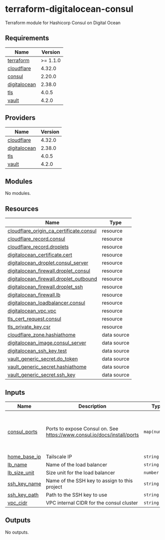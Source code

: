 # terraform-digitalocean-consul
Terraform module for Hashicorp Consul on Digital Ocean

<!-- BEGIN_TF_DOCS -->
## Requirements

| Name | Version |
|------|---------|
| <a name="requirement_terraform"></a> [terraform](#requirement\_terraform) | >= 1.1.0 |
| <a name="requirement_cloudflare"></a> [cloudflare](#requirement\_cloudflare) | 4.32.0 |
| <a name="requirement_consul"></a> [consul](#requirement\_consul) | 2.20.0 |
| <a name="requirement_digitalocean"></a> [digitalocean](#requirement\_digitalocean) | 2.38.0 |
| <a name="requirement_tls"></a> [tls](#requirement\_tls) | 4.0.5 |
| <a name="requirement_vault"></a> [vault](#requirement\_vault) | 4.2.0 |

## Providers

| Name | Version |
|------|---------|
| <a name="provider_cloudflare"></a> [cloudflare](#provider\_cloudflare) | 4.32.0 |
| <a name="provider_digitalocean"></a> [digitalocean](#provider\_digitalocean) | 2.38.0 |
| <a name="provider_tls"></a> [tls](#provider\_tls) | 4.0.5 |
| <a name="provider_vault"></a> [vault](#provider\_vault) | 4.2.0 |

## Modules

No modules.

## Resources

| Name | Type |
|------|------|
| [cloudflare_origin_ca_certificate.consul](https://registry.terraform.io/providers/cloudflare/cloudflare/4.32.0/docs/resources/origin_ca_certificate) | resource |
| [cloudflare_record.consul](https://registry.terraform.io/providers/cloudflare/cloudflare/4.32.0/docs/resources/record) | resource |
| [cloudflare_record.droplets](https://registry.terraform.io/providers/cloudflare/cloudflare/4.32.0/docs/resources/record) | resource |
| [digitalocean_certificate.cert](https://registry.terraform.io/providers/digitalocean/digitalocean/2.38.0/docs/resources/certificate) | resource |
| [digitalocean_droplet.consul_server](https://registry.terraform.io/providers/digitalocean/digitalocean/2.38.0/docs/resources/droplet) | resource |
| [digitalocean_firewall.droplet_consul](https://registry.terraform.io/providers/digitalocean/digitalocean/2.38.0/docs/resources/firewall) | resource |
| [digitalocean_firewall.droplet_outbound](https://registry.terraform.io/providers/digitalocean/digitalocean/2.38.0/docs/resources/firewall) | resource |
| [digitalocean_firewall.droplet_ssh](https://registry.terraform.io/providers/digitalocean/digitalocean/2.38.0/docs/resources/firewall) | resource |
| [digitalocean_firewall.lb](https://registry.terraform.io/providers/digitalocean/digitalocean/2.38.0/docs/resources/firewall) | resource |
| [digitalocean_loadbalancer.consul](https://registry.terraform.io/providers/digitalocean/digitalocean/2.38.0/docs/resources/loadbalancer) | resource |
| [digitalocean_vpc.vpc](https://registry.terraform.io/providers/digitalocean/digitalocean/2.38.0/docs/resources/vpc) | resource |
| [tls_cert_request.consul](https://registry.terraform.io/providers/hashicorp/tls/4.0.5/docs/resources/cert_request) | resource |
| [tls_private_key.csr](https://registry.terraform.io/providers/hashicorp/tls/4.0.5/docs/resources/private_key) | resource |
| [cloudflare_zone.hashiathome](https://registry.terraform.io/providers/cloudflare/cloudflare/4.32.0/docs/data-sources/zone) | data source |
| [digitalocean_image.consul_server](https://registry.terraform.io/providers/digitalocean/digitalocean/2.38.0/docs/data-sources/image) | data source |
| [digitalocean_ssh_key.test](https://registry.terraform.io/providers/digitalocean/digitalocean/2.38.0/docs/data-sources/ssh_key) | data source |
| [vault_generic_secret.do_token](https://registry.terraform.io/providers/hashicorp/vault/4.2.0/docs/data-sources/generic_secret) | data source |
| [vault_generic_secret.hashiathome](https://registry.terraform.io/providers/hashicorp/vault/4.2.0/docs/data-sources/generic_secret) | data source |
| [vault_generic_secret.ssh_key](https://registry.terraform.io/providers/hashicorp/vault/4.2.0/docs/data-sources/generic_secret) | data source |

## Inputs

| Name | Description | Type | Default | Required |
|------|-------------|------|---------|:--------:|
| <a name="input_consul_ports"></a> [consul\_ports](#input\_consul\_ports) | Ports to expose Consul on. See https://www.consul.io/docs/install/ports | `map(number)` | <pre>{<br>  "dns": 8600,<br>  "http": 8500,<br>  "serf-lan": 8301,<br>  "server": 8300<br>}</pre> | no |
| <a name="input_home_base_ip"></a> [home\_base\_ip](#input\_home\_base\_ip) | Tailscale IP | `string` | n/a | yes |
| <a name="input_lb_name"></a> [lb\_name](#input\_lb\_name) | Name of the load balancer | `string` | `"consul-lb"` | no |
| <a name="input_lb_size_unit"></a> [lb\_size\_unit](#input\_lb\_size\_unit) | Size unit for the load balancer | `number` | `1` | no |
| <a name="input_ssh_key_name"></a> [ssh\_key\_name](#input\_ssh\_key\_name) | Name of the SSH key to assign to this project | `string` | `"consul-key"` | no |
| <a name="input_ssh_key_path"></a> [ssh\_key\_path](#input\_ssh\_key\_path) | Path to the SSH key to use | `string` | `"~/.ssh/dokey.pub"` | no |
| <a name="input_vpc_cidr"></a> [vpc\_cidr](#input\_vpc\_cidr) | VPC internal CIDR for the consul cluster | `string` | `"10.10.20.0/24"` | no |

## Outputs

No outputs.
<!-- END_TF_DOCS -->